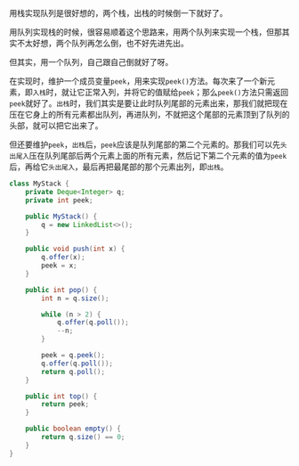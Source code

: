 用栈实现队列是很好想的，两个栈，出栈的时候倒一下就好了。

用队列实现栈的时候，很容易顺着这个思路来，用两个队列来实现一个栈，但那其实不太好想，两个队列再怎么倒，也不好先进先出。

但其实，用一个队列，自己跟自己倒就好了呀。

在实现时，维护一个成员变量`peek`，用来实现`peek()`方法。每次来了一个新元素，即`入栈`时，就让它正常入列，并将它的值赋给`peek`；那么`peek()`方法只需返回`peek`就好了。`出栈`时，我们其实是要让此时队列尾部的元素出来，那我们就把现在压在它身上的所有元素都出队列，再进队列，不就把这个尾部的元素顶到了队列的头部，就可以把它出来了。

但还要维护`peek`，`出栈`后，`peek`应该是队列尾部的第二个元素的。那我们可以先`头出尾入`压在队列尾部后两个元素上面的所有元素，然后记下第二个元素的值为`peek`后，再给它`头出尾入`，最后再把最尾部的那个元素出列，即`出栈`。

```java
class MyStack {
    private Deque<Integer> q;
    private int peek;

    public MyStack() {
        q = new LinkedList<>();
    }

    public void push(int x) {
        q.offer(x);
        peek = x;
    }

    public int pop() {
        int n = q.size();

        while (n > 2) {
            q.offer(q.poll());
            --n;
        }

        peek = q.peek();
        q.offer(q.poll());
        return q.poll();
    }

    public int top() {
        return peek;
    }

    public boolean empty() {
        return q.size() == 0;
    }
}
```
